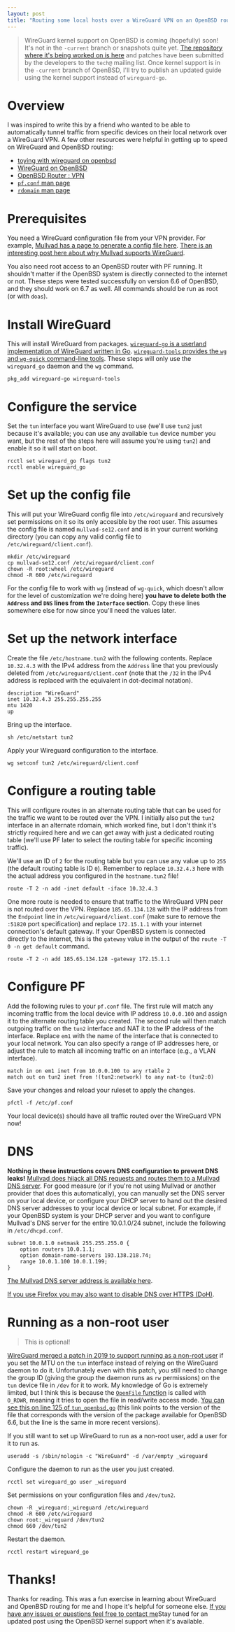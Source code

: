 ```yaml
---
layout: post
title: "Routing some local hosts over a WireGuard VPN on an OpenBSD router"
---
```


> WireGuard kernel support on OpenBSD is coming (hopefully) soon! It's not in the `-current` branch or snapshots quite yet. [The repository where it's being worked on is here](https://git.zx2c4.com/wireguard-openbsd/) and patches have been submitted by the developers to the `tech@` mailing list. Once kernel support is in the `-current` branch of OpenBSD, I'll try to publish an updated guide using the kernel support instead of `wireguard-go`.

# Overview

I was inspired to write this by a friend who wanted to be able to automatically tunnel traffic from specific devices on their local network over a WireGuard VPN. A few other resources were helpful in getting up to speed on WireGuard and OpenBSD routing:

* [toying with wireguard on openbsd](https://flak.tedunangst.com/post/toying-with-wireguard-on-openbsd)
* [WireGuard on OpenBSD](https://blog.jasper.la/wireguard-on-openbsd.html)
* [OpenBSD Router : VPN](https://lipidity.com/openbsd/wireguard/)
* [`pf.conf` man page](https://man.openbsd.org/OpenBSD-6.6/pf.conf.5)
* [`rdomain` man page](https://man.openbsd.org/OpenBSD-6.6/rdomain.4)

# Prerequisites

You need a WireGuard configuration file from your VPN provider. For example, [Mullvad has a page to generate a config file here](https://mullvad.net/en/download/wireguard-config/). [There is an interesting post here about why Mullvad supports WireGuard](https://mullvad.net/en/blog/2017/9/27/wireguard-future/).

You also need root access to an OpenBSD router with PF running. It shouldn't matter if the OpenBSD system is directly connected to the internet or not. These steps were tested successfully on version 6.6 of OpenBSD, and they should work on 6.7 as well. All commands should be run as root (or with `doas`).

# Install WireGuard

This will install WireGuard from packages. [`wireguard-go` is a userland implementation of WireGuard written in Go](https://git.zx2c4.com/wireguard-go/about/). [`wireguard-tools` provides the `wg` and `wg-quick` command-line tools](https://git.zx2c4.com/wireguard-tools/about/). These steps will only use the `wireguard_go` daemon and the `wg` command.

```
pkg_add wireguard-go wireguard-tools
```

# Configure the service

Set the `tun` interface you want WireGuard to use (we'll use `tun2` just because it's available; you can use any available `tun` device number you want, but the rest of the steps here will assume you're using `tun2`) and enable it so it will start on boot.

```
rcctl set wireguard_go flags tun2
rcctl enable wireguard_go
```

# Set up the config file

This will put your WireGuard config file into `/etc/wireguard` and recursively set permissions on it so its only accesible by the root user. This assumes the config file is named `mullvad-se12.conf` and is in your current working directory (you can copy any valid config file to `/etc/wireguard/client.conf`).

```
mkdir /etc/wireguard
cp mullvad-se12.conf /etc/wireguard/client.conf
chown -R root:wheel /etc/wireguard
chmod -R 600 /etc/wireguard
```

For the config file to work with `wg` (instead of `wg-quick`, which doesn't allow for the level of customization we're doing here) **you have to delete both the `Address` and `DNS` lines from the `Interface` section**. Copy these lines somewhere else for now since you'll need the values later.

# Set up the network interface

Create the file `/etc/hostname.tun2` with the following contents. Replace `10.32.4.3` with the IPv4 address from the `Address` line that you previously deleted from `/etc/wireguard/client.conf` (note that the `/32` in the IPv4 address is replaced with the equivalent in dot-decimal notation).

```
description "WireGuard"
inet 10.32.4.3 255.255.255.255
mtu 1420
up
```

Bring up the interface.

```
sh /etc/netstart tun2
```

Apply your Wireguard configuration to the interface.

```
wg setconf tun2 /etc/wireguard/client.conf
```

# Configure a routing table

This will configure routes in an alternate routing table that can be used for the traffic we want to be routed over the VPN. I initially also put the `tun2` interface in an alternate rdomain, which worked fine, but I don't think it's strictly required here and we can get away with just a dedicated routing table (we'll use PF later to select the routing table for specific incoming traffic).

We'll use an ID of `2` for the routing table but you can use any value up to `255` (the default routing table is ID `0`). Remember to replace `10.32.4.3` here with the actual address you configured in the `hostname.tun2` file!

```
route -T 2 -n add -inet default -iface 10.32.4.3
```

One more route is needed to ensure that traffic to the WireGuard VPN peer is not routed over the VPN. Replace `185.65.134.128` with the IP address from the `Endpoint` line in `/etc/wireguard/client.conf` (make sure to remove the `:51820` port specification) and replace `172.15.1.1` with your internet connection's default gateway. If your OpenBSD system is connected directly to the internet, this is the `gateway` value in the output of the `route -T 0 -n get default` command.

```
route -T 2 -n add 185.65.134.128 -gateway 172.15.1.1
```

# Configure PF

Add the following rules to your `pf.conf` file. The first rule will match any incoming traffic from the local device with IP address `10.0.0.100` and assign it to the alternate routing table you created. The second rule will then match outgoing traffic on the `tun2` interface and NAT it to the IP address of the interface. Replace `em1` with the name of the interface that is connected to your local network. You can also specify a range of IP addresses here, or adjust the rule to match all incoming traffic on an interface (e.g., a VLAN interface).

```
match in on em1 inet from 10.0.0.100 to any rtable 2
match out on tun2 inet from !(tun2:network) to any nat-to (tun2:0)
```

Save your changes and reload your ruleset to apply the changes.

```
pfctl -f /etc/pf.conf
```

Your local device(s) should have all traffic routed over the WireGuard VPN now!

# DNS

**Nothing in these instructions covers DNS configuration to prevent DNS leaks!** [Mullvad does hijack all DNS requests and routes them to a Mullvad DNS server](https://mullvad.net/en/help/terms-service/). For good measure (or if you're not using Mullvad or another provider that does this automatically), you can manually set the DNS server on your local device, or configure your DHCP server to hand out the desired DNS server addresses to your local device or local subnet. For example, if your OpenBSD system is your DHCP server and you want to configure Mullvad's DNS server for the entire 10.0.1.0/24 subnet, include the following in `/etc/dhcpd.conf`.

```
subnet 10.0.1.0 netmask 255.255.255.0 {
    option routers 10.0.1.1;
    option domain-name-servers 193.138.218.74;
    range 10.0.1.100 10.0.1.199;
}
```

[The Mullvad DNS server address is available here](https://mullvad.net/en/help/dns-leaks/).

[If you use Firefox you may also want to disable DNS over HTTPS (DoH)](https://support.mozilla.org/en-US/kb/dns-over-https-doh-faqs#w_will-users-be-able-to-disable-doh).

# Running as a non-root user

> This is optional!

[WireGuard merged a patch in 2019 to support running as a non-root user](https://lists.zx2c4.com/pipermail/wireguard/2019-July/004308.html) if you set the MTU on the `tun` interface instead of relying on the WireGuard daemon to do it. Unfortunately even with this patch, you still need to change the group ID (giving the group the daemon runs as `rw` permissions) on the `tun` device file in `/dev` for it to work. My knowledge of Go is extremely limited, but I think this is because the [`OpenFile` function](https://golang.org/pkg/os/#OpenFile) is called with `O_RDWR`, meaning it tries to open the file in read/write access mode. [You can see this on line 125 of `tun_openbsd.go`](https://git.zx2c4.com/wireguard-go/tree/tun/tun_openbsd.go?h=v0.0.20190908#n125) (this link points to the version of the file that corresponds with the version of the package available for OpenBSD 6.6, but the line is the same in more recent versions).

If you still want to set up WireGuard to run as a non-root user, add a user for it to run as.

```
useradd -s /sbin/nologin -c "WireGuard" -d /var/empty _wireguard
```

Configure the daemon to run as the user you just created.

```
rcctl set wireguard_go user _wireguard
```

Set permissions on your configuration files and `/dev/tun2`.

```
chown -R _wireguard:_wireguard /etc/wireguard
chmod -R 600 /etc/wireguard
chown root:_wireguard /dev/tun2
chmod 660 /dev/tun2
```

Restart the daemon.

```
rcctl restart wireguard_go
```

# Thanks!

Thanks for reading. This was a fun exercise in learning about WireGuard and OpenBSD routing for me and I hope it's helpful for someone else. [If you have any issues or questions feel free to contact me](/contact)Stay tuned for an updated post using the OpenBSD kernel support when it's available.
